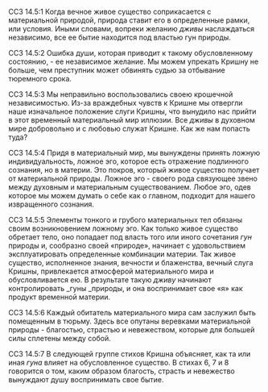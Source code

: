 ССЗ 14.5:1	Когда вечное живое существо соприкасается с материальной природой, природа ставит его в определенные рамки, или условия. Иными словами, вопреки желанию _дживы_ наслаждаться независимо, все ее бытие находится под властью гун природы.

ССЗ 14.5:2	Ошибка души, которая приводит к такому обусловленному состоянию, - ее независимое желание. Мы можем упрекать Кришну не больше, чем преступник может обвинять судью за отбывание тюремного срока.

ССЗ 14.5:3	Мы неправильно воспользовались своею крошечной независимостью. Из-за враждебных чувств к Кришне мы отвергли наше изначальное положение слуги Кришны, что вынудило нас прийти в этот временный материальный мир иллюзии. Все _дживы_ в духовном мире добровольно и с любовью служат Кришне. Как же нам попасть туда?

ССЗ 14.5:4	Придя в материальный мир, мы вынуждены принять ложную индивидуальность, ложное эго, которое есть отражение подлинного сознания, но в материи. Это покров, который живое существо получает от материальной природы. Ложное эго - своего рода связующее звено между духовным и материальным существованием. Любое эго, одев которое мы можем думать о себе как о главном, подходит для нашего извращенного сознания.

ССЗ 14.5:5	Элементы тонкого и грубого материальных тел обязаны своим возникновением ложному эго. Как только живое существо обретает тело, оно попадает под власть того или иного сочетания _гун_ природы и, сообразно своей «природе», начинает с удовольствием эксплуатировать определенные комбинации материи. Так живое существо, исполненное знания, вечности и блаженства, вечный слуга Кришны, привлекается атмосферой материального мира и обусловливается ею. В результате такую _дживу_ начинают контролировать _гуны _природы, и она воспринимает свое «я» как продукт временной материи.

ССЗ 14.5:6	Каждый обитатель материального мира сам заслужил быть помещенным в тюрьму. Здесь все опутаны веревками материальной природы - благостью, страстью и невежеством, которые для большей силы сплетены между собой.

ССЗ 14.5:7	В следующей группе стихов Кришна объясняет, как та или иная _гуна_ влияет на обусловленное существо. В стихах 6, 7 и 8 говорится о том, каким образом благость, страсть и невежество вынуждают душу воспринимать свое бытие.